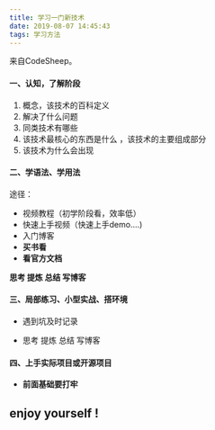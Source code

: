 ```yaml
---
title: 学习一门新技术
date: 2019-08-07 14:45:43
tags: 学习方法
---
```


来自CodeSheep。

<!--more-->

#### 一、认知，了解阶段

1. 概念，该技术的百科定义
2. 解决了什么问题
3. 同类技术有哪些
4. 该技术最核心的东西是什么 ，该技术的主要组成部分
5. 该技术为什么会出现

#### 二、学语法、学用法

途径：

* 视频教程（初学阶段看，效率低）
* 快速上手视频（快速上手demo....)
* 入门博客
* **买书看**
* **看官方文档**

**思考 	提炼 	总结	 写博客**

#### 三、局部练习、小型实战、搭环境

* 遇到坑及时记录

* 思考	提炼	总结	写博客

#### 四、上手实际项目或开源项目

* **前面基础要打牢**



## enjoy yourself !